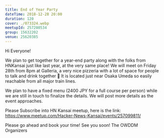```yaml
---
title: End of Year Party
dateTime: 2018-12-28 20:00
duration: 120
cover: ./073324.webp
meetupId: 257200534
group: 15632202
venue: 25620385
---
```


Hi Everyone!

We plan to get together for a year-end party along with the folks from HNKansai just like last year, at the very same place! We will meet on Friday 28th from 8pm at Galleria, a very nice pizzeria with a lot of space for people to talk and drink together 🙂 It is located just near Osaka Umeda so easily reachable from all major train lines.

We plan to have a fixed menu (2400 JPY for a full course per person) while we are still in touch to finalize the details. We will post more details as the event approaches.

Please Subscribe into HN Kansai meetup, here is the link:
https://www.meetup.com/Hacker-News-Kansai/events/257099811/

Please go ahead and book your time!
See you soon!
The OWDDM Organizers

